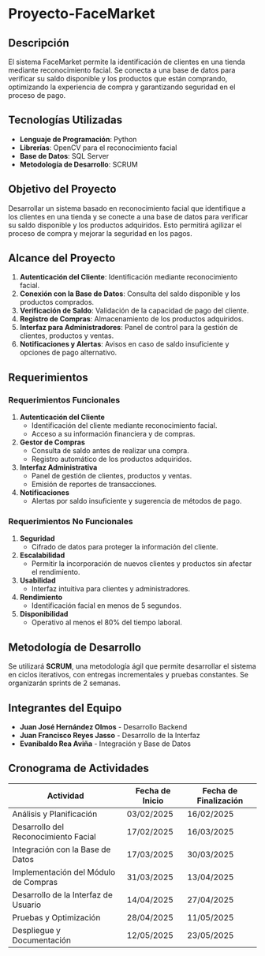 # Proyecto-FaceMarket


## Descripción
El sistema FaceMarket permite la identificación de clientes en una tienda mediante reconocimiento facial. Se conecta a una base de datos para verificar su saldo disponible y los productos que están comprando, optimizando la experiencia de compra y garantizando seguridad en el proceso de pago.

## Tecnologías Utilizadas
- **Lenguaje de Programación**: Python
- **Librerías**: OpenCV para el reconocimiento facial
- **Base de Datos**: SQL Server
- **Metodología de Desarrollo**: SCRUM

## Objetivo del Proyecto
Desarrollar un sistema basado en reconocimiento facial que identifique a los clientes en una tienda y se conecte a una base de datos para verificar su saldo disponible y los productos adquiridos. Esto permitirá agilizar el proceso de compra y mejorar la seguridad en los pagos.

## Alcance del Proyecto
1. **Autenticación del Cliente**: Identificación mediante reconocimiento facial.
2. **Conexión con la Base de Datos**: Consulta del saldo disponible y los productos comprados.
3. **Verificación de Saldo**: Validación de la capacidad de pago del cliente.
4. **Registro de Compras**: Almacenamiento de los productos adquiridos.
5. **Interfaz para Administradores**: Panel de control para la gestión de clientes, productos y ventas.
6. **Notificaciones y Alertas**: Avisos en caso de saldo insuficiente y opciones de pago alternativo.

## Requerimientos
### Requerimientos Funcionales
1. **Autenticación del Cliente**
   - Identificación del cliente mediante reconocimiento facial.
   - Acceso a su información financiera y de compras.
2. **Gestor de Compras**
   - Consulta de saldo antes de realizar una compra.
   - Registro automático de los productos adquiridos.
3. **Interfaz Administrativa**
   - Panel de gestión de clientes, productos y ventas.
   - Emisión de reportes de transacciones.
4. **Notificaciones**
   - Alertas por saldo insuficiente y sugerencia de métodos de pago.

### Requerimientos No Funcionales
1. **Seguridad**
   - Cifrado de datos para proteger la información del cliente.
2. **Escalabilidad**
   - Permitir la incorporación de nuevos clientes y productos sin afectar el rendimiento.
3. **Usabilidad**
   - Interfaz intuitiva para clientes y administradores.
4. **Rendimiento**
   - Identificación facial en menos de 5 segundos.
5. **Disponibilidad**
   - Operativo al menos el 80% del tiempo laboral.

## Metodología de Desarrollo
Se utilizará **SCRUM**, una metodología ágil que permite desarrollar el sistema en ciclos iterativos, con entregas incrementales y pruebas constantes. Se organizarán sprints de 2 semanas.

## Integrantes del Equipo
- **Juan José Hernández Olmos** - Desarrollo Backend
- **Juan Francisco Reyes Jasso** - Desarrollo de la Interfaz
- **Evanibaldo Rea Aviña** - Integración y Base de Datos

## Cronograma de Actividades
| Actividad | Fecha de Inicio | Fecha de Finalización |
|-----------|----------------|------------------|
| Análisis y Planificación | 03/02/2025 | 16/02/2025 |
| Desarrollo del Reconocimiento Facial | 17/02/2025 | 16/03/2025 |
| Integración con la Base de Datos | 17/03/2025 | 30/03/2025 |
| Implementación del Módulo de Compras | 31/03/2025 | 13/04/2025 |
| Desarrollo de la Interfaz de Usuario | 14/04/2025 | 27/04/2025 |
| Pruebas y Optimización | 28/04/2025 | 11/05/2025 |
| Despliegue y Documentación | 12/05/2025 | 23/05/2025 |
